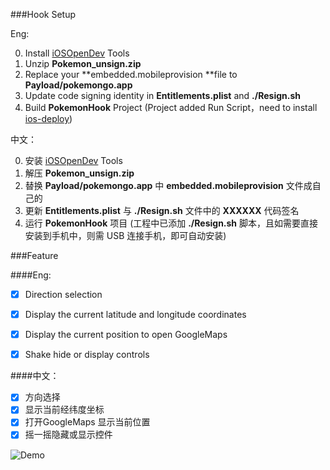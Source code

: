 ###Hook Setup

Eng:

0. Install [iOSOpenDev](http://iosopendev.com) Tools
1. Unzip **Pokemon_unsign.zip**
2. Replace your **embedded.mobileprovision **file to **Payload/pokemongo.app**
3. Update code signing identity in  **Entitlements.plist** and __./Resign.sh__ 
4. Build **PokemonHook** Project (Project added Run Script，need to install [ios-deploy](https://github.com/phonegap/ios-deploy))

中文：

0. 安装 [iOSOpenDev](http://iosopendev.com) Tools
1. 解压 **Pokemon_unsign.zip**
2. 替换 **Payload/pokemongo.app** 中 **embedded.mobileprovision** 文件成自己的
3. 更新 **Entitlements.plist** 与  __./Resign.sh__  文件中的 **XXXXXX** 代码签名
4. 运行 **PokemonHook** 项目 (工程中已添加 __./Resign.sh__ 脚本，且如需要直接安装到手机中，则需 USB 连接手机，即可自动安装)

###Feature

####Eng:

- [X] Direction selection
- [X] Display the current latitude and longitude coordinates
- [X] Display the current position to open GoogleMaps
- [X] Shake hide or display controls


####中文：

- [x] 方向选择
- [x] 显示当前经纬度坐标
- [x] 打开GoogleMaps 显示当前位置
- [x] 摇一摇隐藏或显示控件

![Demo](http://ww4.sinaimg.cn/large/006tNbRwgw1f61ofa7ovtj30yi1pcqrb.jpg)
